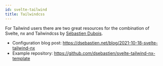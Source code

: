 ```yaml
---
id: svelte-tailwind
title: Tailwindcss
---
```


For Tailwind users there are two great resources for the combination of Svelte, nx and Tailwindcss by [Sébastien Dubois](https://twitter.com/dSebastien).

- Configuration blog post: https://dsebastien.net/blog/2021-10-18-svelte-tailwind-nx
- Example repository: https://github.com/dsebastien/svelte-tailwind-nx-template
